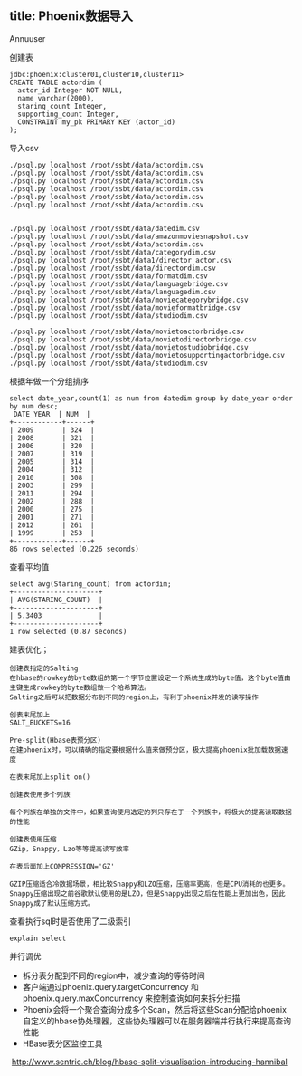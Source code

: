 title: Phoenix数据导入
---

Annuuser

<!-- more -->

创建表

```
jdbc:phoenix:cluster01,cluster10,cluster11> 
CREATE TABLE actordim (
  actor_id Integer NOT NULL,
  name varchar(2000),
  staring_count Integer,
  supporting_count Integer,
  CONSTRAINT my_pk PRIMARY KEY (actor_id)
);
```



导入csv

```
./psql.py localhost /root/ssbt/data/actordim.csv
./psql.py localhost /root/ssbt/data/actordim.csv
./psql.py localhost /root/ssbt/data/actordim.csv
./psql.py localhost /root/ssbt/data/actordim.csv
./psql.py localhost /root/ssbt/data/actordim.csv
./psql.py localhost /root/ssbt/data/actordim.csv


./psql.py localhost /root/ssbt/data/datedim.csv
./psql.py localhost /root/ssbt/data/amazonmoviesnapshot.csv
./psql.py localhost /root/ssbt/data/actordim.csv
./psql.py localhost /root/ssbt/data/categorydim.csv
./psql.py localhost /root/ssbt/data1/director_actor.csv
./psql.py localhost /root/ssbt/data/directordim.csv
./psql.py localhost /root/ssbt/data/formatdim.csv
./psql.py localhost /root/ssbt/data/languagebridge.csv
./psql.py localhost /root/ssbt/data/languagedim.csv
./psql.py localhost /root/ssbt/data/moviecategorybridge.csv
./psql.py localhost /root/ssbt/data/movieformatbridge.csv
./psql.py localhost /root/ssbt/data/studiodim.csv

./psql.py localhost /root/ssbt/data/movietoactorbridge.csv
./psql.py localhost /root/ssbt/data/movietodirectorbridge.csv
./psql.py localhost /root/ssbt/data/movietostudiobridge.csv
./psql.py localhost /root/ssbt/data/movietosupportingactorbridge.csv
./psql.py localhost /root/ssbt/data/studiodim.csv
```



根据年做一个分组排序

```
select date_year,count(1) as num from datedim group by date_year order by num desc;
 DATE_YEAR  | NUM  |
+------------+------+
| 2009       | 324  |
| 2008       | 321  |
| 2006       | 320  |
| 2007       | 319  |
| 2005       | 314  |
| 2004       | 312  |
| 2010       | 308  |
| 2003       | 299  |
| 2011       | 294  |
| 2002       | 288  |
| 2000       | 275  |
| 2001       | 271  |
| 2012       | 261  |
| 1999       | 253  |
+------------+------+
86 rows selected (0.226 seconds)
```



查看平均值

```
select avg(Staring_count) from actordim;
+---------------------+
| AVG(STARING_COUNT)  |
+---------------------+
| 5.3403              |
+---------------------+
1 row selected (0.87 seconds)
```

建表优化；

```
创建表指定的Salting
在hbase的rowkey的byte数组的第一个字节位置设定一个系统生成的byte值，这个byte值由主键生成rowkey的byte数组做一个哈希算法。
Salting之后可以把数据分布到不同的region上，有利于phoenix并发的读写操作

创表末尾加上
SALT_BUCKETS=16
```

```
Pre-split(Hbase表预分区)
在建phoenix时，可以精确的指定要根据什么值来做预分区，极大提高phoenix批加载数据速度

在表末尾加上split on()
```

```
创建表使用多个列族

每个列族在单独的文件中，如果查询使用选定的列只存在于一个列族中，将极大的提高读取数据的性能

```

```
创建表使用压缩
GZip，Snappy，Lzo等等提高读写效率

在表后面加上COMPRESSION='GZ'

GZIP压缩适合冷数据场景，相比较Snappy和LZO压缩，压缩率更高，但是CPU消耗的也更多。
Snappy压缩出现之前谷歌默认使用的是LZO，但是Snappy出现之后在性能上更加出色，因此Snappy成了默认压缩方式。
```



查看执行sql时是否使用了二级索引

```
explain select
```

并行调优

- 拆分表分配到不同的region中，减少查询的等待时间
- 客户端通过phoenix.query.targetConcurrency 和 phoenix.query.maxConcurrency 来控制查询如何来拆分扫描
- Phoenix会将一个聚合查询分成多个Scan，然后将这些Scan分配给phoenix自定义的hbase协处理器，这些协处理器可以在服务器端并行执行来提高查询性能
- HBase表分区监控工具

​		 http://www.sentric.ch/blog/hbase-split-visualisation-introducing-hannibal